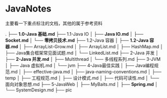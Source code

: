 # JavaNotes
主要看一下重点标注的文档，其他的属于参考资料

.
├── **1.0-Java 基础.md**
├── 1.1-Java IO
│   ├── **Java IO.md**
│   ├── **Socket.md**
│   └── **零拷贝技术.md**
├── 1.2-Java 容器
│   ├── **1.2-Java 容器.md**
│   ├── ArrayList-Grow.md
│   ├── ArrayList.md
│   ├── HashMap.md
│   ├── Java集合框架常见面试题.md
│   └── LinkedList.md
├── 2-Java 并发
│   ├── **2-Java 并发.md**
│   ├── Multithread
│   └── 多线程系列.md
├── 3-JVM
│   ├── Java 虚拟机.md
│   └── jvm
├── 4-Java最佳实践
│   ├── Java编程规范.md
│   ├── effective-java.md
│   ├── java-naming-conventions.md
│   ├── temp
│   ├── 工程规范.md
│   ├── 设计模式.md
│   ├── 代码可读性.md
│   └── 面向对象思想.md
├── 5-JavaWeb
│   ├── MyBaits.md
│   ├── **Spring.md**
│   └── SystemDesign.md
├── pic
